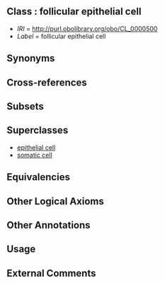 
## Class : follicular epithelial cell

 * *IRI* = http://purl.obolibrary.org/obo/CL_0000500
 * *Label* = follicular epithelial cell

## Synonyms


## Cross-references


## Subsets


## Superclasses

 * [epithelial cell](../../CL/66/CL_0000066.md)
 * [somatic cell](../../CL/71/CL_0002371.md)

## Equivalencies


## Other Logical Axioms


## Other Annotations


## Usage


## External Comments


